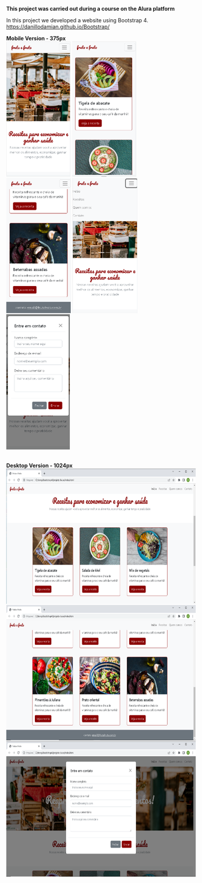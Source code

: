 <strong>This project was carried out during a course on the Alura platform</strong>

In this project we developed a website using Bootstrap 4.</br>
https://danillodamian.github.io/Bootstrap/

<strong>Mobile Version - 375px</strong> </br>
<img height="360em" src="https://github.com/DanilloDamian/Bootstrap/blob/main/Content/Screenshot_4.png"/>
<img height="360em" src="https://github.com/DanilloDamian/Bootstrap/blob/main/Content/Screenshot_5.png"/>
<img height="360em" src="https://github.com/DanilloDamian/Bootstrap/blob/main/Content/Screenshot_6.png"/>
<img height="360em" src="https://github.com/DanilloDamian/Bootstrap/blob/main/Content/Screenshot_7.png"/>
<img height="360em" src="https://github.com/DanilloDamian/Bootstrap/blob/main/Content/Screenshot_8.png"/>
</br></br>

<strong>Desktop Version - 1024px</strong> </br>
<img height="360em" src="https://github.com/DanilloDamian/Bootstrap/blob/main/Content/Screenshot_1.png"/>
<img height="360em" src="https://github.com/DanilloDamian/Bootstrap/blob/main/Content/Screenshot_2.png"/>
<img height="360em" src="https://github.com/DanilloDamian/Bootstrap/blob/main/Content/Screenshot_3.png"/>
